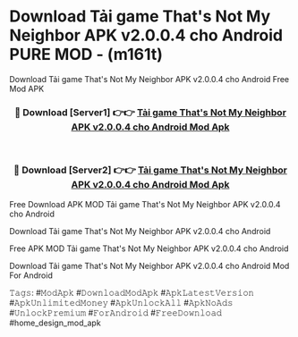 # Download Tải game That's Not My Neighbor APK v2.0.0.4 cho Android PURE MOD - (m161t)
Download Tải game That's Not My Neighbor APK v2.0.0.4 cho Android Free Mod APK

<div align="center">
<h3>🔴 Download [Server1] 👉👉 <a href="https://apk-comot.site?title=Tải_game_That's_Not_My_Neighbor_APK_v2.0.0.4_cho_Android">Tải game That's Not My Neighbor APK v2.0.0.4 cho Android Mod Apk</a></h3><br>

<h3>🔴 Download [Server2] 👉👉 <a href="https://apk-comot.site?title=Tải_game_That's_Not_My_Neighbor_APK_v2.0.0.4_cho_Android">Tải game That's Not My Neighbor APK v2.0.0.4 cho Android Mod Apk</a></h3>
</div>


Free Download APK MOD Tải game That's Not My Neighbor APK v2.0.0.4 cho Android

Download Tải game That's Not My Neighbor APK v2.0.0.4 cho Android 

Free APK MOD Tải game That's Not My Neighbor APK v2.0.0.4 cho Android 

Download Tải game That's Not My Neighbor APK v2.0.0.4 cho Android Mod For Android

𝚃𝚊𝚐𝚜: #𝙼𝚘𝚍𝙰𝚙𝚔 #𝙳𝚘𝚠𝚗𝚕𝚘𝚊𝚍𝙼𝚘𝚍𝙰𝚙𝚔 #𝙰𝚙𝚔𝙻𝚊𝚝𝚎𝚜𝚝𝚅𝚎𝚛𝚜𝚒𝚘𝚗 #𝙰𝚙𝚔𝚄𝚗𝚕𝚒𝚖𝚒𝚝𝚎𝚍𝙼𝚘𝚗𝚎𝚢 #𝙰𝚙𝚔𝚄𝚗𝚕𝚘𝚌𝚔𝙰𝚕𝚕 #𝙰𝚙𝚔𝙽𝚘𝙰𝚍𝚜 #𝚄𝚗𝚕𝚘𝚌𝚔𝙿𝚛𝚎𝚖𝚒𝚞𝚖 #𝙵𝚘𝚛𝙰𝚗𝚍𝚛𝚘𝚒𝚍 #𝙵𝚛𝚎𝚎𝙳𝚘𝚠𝚗𝚕𝚘𝚊𝚍 #home_design_mod_apk